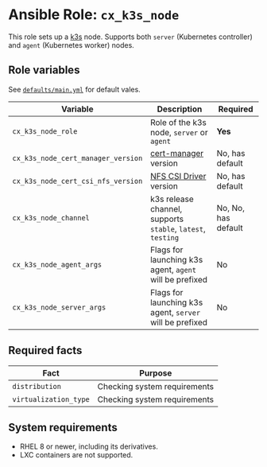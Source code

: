 # Ansible Role: `cx_k3s_node`

This role sets up a [k3s](https://k3s.io/) node. Supports both `server` (Kubernetes controller) and `agent` (Kubernetes worker) nodes.

## Role variables

See [`defaults/main.yml`](defaults/main.yml) for default vales.

| Variable                           | Description                                                                | Required            |
| ---------------------------------- | -------------------------------------------------------------------------- | ------------------- |
| `cx_k3s_node_role`                 | Role of the k3s node, `server` or `agent`                                  | **Yes**             |
| `cx_k3s_node_cert_manager_version` | [cert-manager](https://cert-manager.io/) version                           | No, has default     |
| `cx_k3s_node_cert_csi_nfs_version` | [NFS CSI Driver](https://github.com/kubernetes-csi/csi-driver-nfs) version | No, has default     |
| `cx_k3s_node_channel`              | k3s release channel, supports `stable`, `latest`, `testing`                | No, No, has default |
| `cx_k3s_node_agent_args`           | Flags for launching k3s agent, `agent` will be prefixed                    | No                  |
| `cx_k3s_node_server_args`          | Flags for launching k3s agent, `server` will be prefixed                   | No                  |

## Required facts

| Fact                  | Purpose                      |
| --------------------- | ---------------------------- |
| `distribution`        | Checking system requirements |
| `virtualization_type` | Checking system requirements |

## System requirements

- RHEL 8 or newer, including its derivatives.
- LXC containers are not supported.
